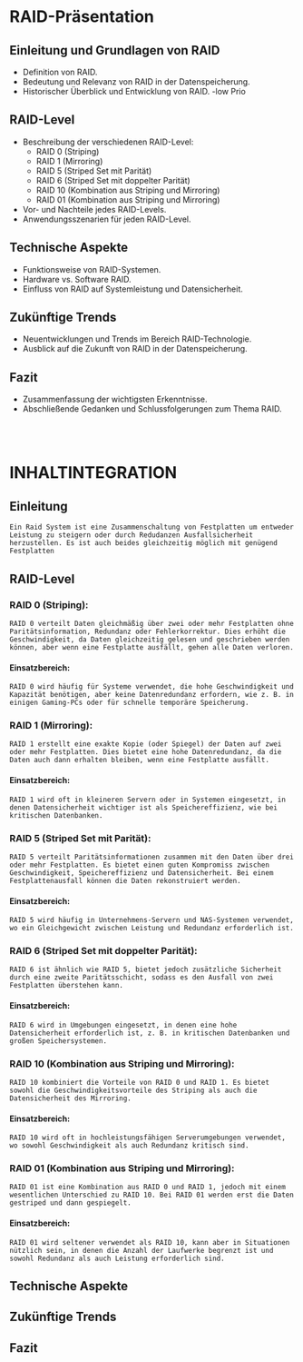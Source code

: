 # RAID-Präsentation

## Einleitung und Grundlagen von RAID

- Definition von RAID.
- Bedeutung und Relevanz von RAID in der Datenspeicherung.
- Historischer Überblick und Entwicklung von RAID. -low Prio

## RAID-Level

- Beschreibung der verschiedenen RAID-Level:
  - RAID 0 (Striping)
  - RAID 1 (Mirroring)
  - RAID 5 (Striped Set mit Parität)
  - RAID 6 (Striped Set mit doppelter Parität)
  - RAID 10 (Kombination aus Striping und Mirroring)
  - RAID 01 (Kombination aus Striping und Mirroring)
- Vor- und Nachteile jedes RAID-Levels.
- Anwendungsszenarien für jeden RAID-Level.

## Technische Aspekte

- Funktionsweise von RAID-Systemen.
- Hardware vs. Software RAID.
- Einfluss von RAID auf Systemleistung und Datensicherheit.

## Zukünftige Trends

- Neuentwicklungen und Trends im Bereich RAID-Technologie.
- Ausblick auf die Zukunft von RAID in der Datenspeicherung.

## Fazit

- Zusammenfassung der wichtigsten Erkenntnisse.
- Abschließende Gedanken und Schlussfolgerungen zum Thema RAID.

<br>
<br>

# INHALTINTEGRATION

## Einleitung

    Ein Raid System ist eine Zusammenschaltung von Festplatten um entweder Leistung zu steigern oder durch Redudanzen Ausfallsicherheit herzustellen. Es ist auch beides gleichzeitig möglich mit genügend Festplatten

## RAID-Level

### RAID 0 (Striping):

    RAID 0 verteilt Daten gleichmäßig über zwei oder mehr Festplatten ohne Paritätsinformation, Redundanz oder Fehlerkorrektur. Dies erhöht die Geschwindigkeit, da Daten gleichzeitig gelesen und geschrieben werden können, aber wenn eine Festplatte ausfällt, gehen alle Daten verloren.

#### Einsatzbereich:

    RAID 0 wird häufig für Systeme verwendet, die hohe Geschwindigkeit und Kapazität benötigen, aber keine Datenredundanz erfordern, wie z. B. in einigen Gaming-PCs oder für schnelle temporäre Speicherung.

### RAID 1 (Mirroring):

    RAID 1 erstellt eine exakte Kopie (oder Spiegel) der Daten auf zwei oder mehr Festplatten. Dies bietet eine hohe Datenredundanz, da die Daten auch dann erhalten bleiben, wenn eine Festplatte ausfällt.

#### Einsatzbereich:

    RAID 1 wird oft in kleineren Servern oder in Systemen eingesetzt, in denen Datensicherheit wichtiger ist als Speichereffizienz, wie bei kritischen Datenbanken.

### RAID 5 (Striped Set mit Parität):

    RAID 5 verteilt Paritätsinformationen zusammen mit den Daten über drei oder mehr Festplatten. Es bietet einen guten Kompromiss zwischen Geschwindigkeit, Speichereffizienz und Datensicherheit. Bei einem Festplattenausfall können die Daten rekonstruiert werden.

#### Einsatzbereich:

    RAID 5 wird häufig in Unternehmens-Servern und NAS-Systemen verwendet, wo ein Gleichgewicht zwischen Leistung und Redundanz erforderlich ist.

### RAID 6 (Striped Set mit doppelter Parität):

    RAID 6 ist ähnlich wie RAID 5, bietet jedoch zusätzliche Sicherheit durch eine zweite Paritätsschicht, sodass es den Ausfall von zwei Festplatten überstehen kann.

#### Einsatzbereich:

    RAID 6 wird in Umgebungen eingesetzt, in denen eine hohe Datensicherheit erforderlich ist, z. B. in kritischen Datenbanken und großen Speichersystemen.

### RAID 10 (Kombination aus Striping und Mirroring):

    RAID 10 kombiniert die Vorteile von RAID 0 und RAID 1. Es bietet sowohl die Geschwindigkeitsvorteile des Striping als auch die Datensicherheit des Mirroring.

#### Einsatzbereich:

    RAID 10 wird oft in hochleistungsfähigen Serverumgebungen verwendet, wo sowohl Geschwindigkeit als auch Redundanz kritisch sind.

### RAID 01 (Kombination aus Striping und Mirroring):

    RAID 01 ist eine Kombination aus RAID 0 und RAID 1, jedoch mit einem wesentlichen Unterschied zu RAID 10. Bei RAID 01 werden erst die Daten gestriped und dann gespiegelt.

#### Einsatzbereich:

    RAID 01 wird seltener verwendet als RAID 10, kann aber in Situationen nützlich sein, in denen die Anzahl der Laufwerke begrenzt ist und sowohl Redundanz als auch Leistung erforderlich sind.

## Technische Aspekte

## Zukünftige Trends

## Fazit
